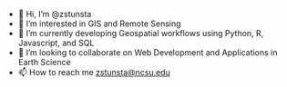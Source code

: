 - 👋 Hi, I’m @zstunsta
- 👀 I’m interested in GIS and Remote Sensing
- 🌱 I’m currently developing Geospatial workflows using Python, R, Javascript, and SQL
- 💞️ I’m looking to collaborate on Web Development and Applications in Earth Science
- 📫 How to reach me zstunsta@ncsu.edu

<!---
zstunsta/zstunsta is a ✨ special ✨ repository because its `README.md` (this file) appears on your GitHub profile.
You can click the Preview link to take a look at your changes.
--->
